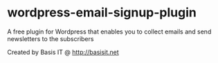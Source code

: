 # wordpress-email-signup-plugin
A free plugin for Wordpress that enables you to collect emails and send newsletters to the subscribers

Created by Basis IT @ http://basisit.net
